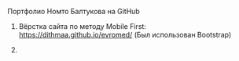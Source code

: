 Портфолио Номто Балтукова на GitHub

1. Вёрстка сайта по методу Mobile First: https://dithmaa.github.io/evromed/
(Был использован Bootstrap)

2. 
